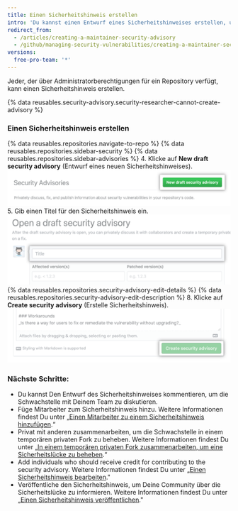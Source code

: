 ```yaml
---
title: Einen Sicherheitshinweis erstellen
intro: 'Du kannst einen Entwurf eines Sicherheitshinweises erstellen, um privat über die Sicherheitslücke in Deinem Open-Source-Projekt zu diskutieren und sie zu beheben.'
redirect_from:
  - /articles/creating-a-maintainer-security-advisory
  - /github/managing-security-vulnerabilities/creating-a-maintainer-security-advisory
versions:
  free-pro-team: '*'
---
```


Jeder, der über Administratorberechtigungen für ein Repository verfügt, kann einen Sicherheitshinweis erstellen.

{% data reusables.security-advisory.security-researcher-cannot-create-advisory %}

### Einen Sicherheitshinweis erstellen

{% data reusables.repositories.navigate-to-repo %}
{% data reusables.repositories.sidebar-security %}
{% data reusables.repositories.sidebar-advisories %}
4. Klicke auf **New draft security advisory** (Entwurf eines neuen Sicherheitshinweises). ![Schaltfläche „Open draft advisory“ (Hinweisentwurf öffnen)](/assets/images/help/security/security-advisory-new-draft-security-advisory-button.png)
5. Gib einen Titel für den Sicherheitshinweis ein. ![Feld „Title“ (Titel)](/assets/images/help/security/security-advisory-title.png)
{% data reusables.repositories.security-advisory-edit-details %}
{% data reusables.repositories.security-advisory-edit-description %}
8. Klicke auf **Create security advisory** (Erstelle Sicherheitshinweis). ![Schaltfläche „Create security advisory" (Sicherheitshinweis erstellen)](/assets/images/help/security/security-advisory-create-security-advisory-button.png)

### Nächste Schritte:

- Du kannst Den Entwurf des Sicherheitshinweises kommentieren, um die Schwachstelle mit Deinem Team zu diskutieren.
- Füge Mitarbeiter zum Sicherheitshinweis hinzu. Weitere Informationen findest Du unter „[Einen Mitarbeiter zu einem Sicherheitshinweis hinzufügen](/github/managing-security-vulnerabilities/adding-a-collaborator-to-a-maintainer-security-advisory).“
- Privat mit anderen zusammenarbeiten, um die Schwachstelle in einem temporären privaten Fork zu beheben. Weitere Informationen findest Du unter „[In einem temporären privaten Fork zusammenarbeiten, um eine Sicherheitslücke zu beheben](/github/managing-security-vulnerabilities/collaborating-in-a-temporary-private-fork-to-resolve-a-security-vulnerability).“
- Add individuals who should receive credit for contributing to the security advisory. Weitere Informationen findest Du unter „[Einen Sicherheitshinweis bearbeiten](/github/managing-security-vulnerabilities/editing-a-security-advisory#about-credits-for-security-advisories)."
- Veröffentliche den Sicherheitshinweis, um Deine Community über die Sicherheitslücke zu informieren. Weitere Informationen findest Du unter „[Einen Sicherheitshinweis veröffentlichen](/github/managing-security-vulnerabilities/publishing-a-security-advisory)."
